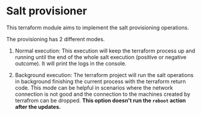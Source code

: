 # Salt provisioner

This terraform module aims to implement the salt provisioning operations.

The provisioning has 2 different modes.

1. Normal execution: This execution will keep the terraform process up and running until the end of the whole salt execution (positive or negative outcome). It will print the logs in the console.

2. Background execution: The terraform project will run the salt operations in background finishing the current process with the terraform return code. This mode can be helpful in scenarios where the network connection is not good and the connection to the machines created by terrafrom can be dropped. **This option doesn't run the `reboot` action after the updates.**
